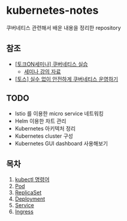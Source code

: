 # kubernetes-notes

쿠버네티스 관련해서 배운 내용을 정리한 repository

## 참조
* [[토크ON세미나] 쿠버네티스 실습](https://www.youtube.com/watch?v=G0-VoHbunks&list=PL9mhQYIlKEhdTu31zyb_QelQMaqFGgASA&index=6&ab_channel=SKplanetTacademySKplanetTacademy)
    * [세미나 강의 자료](https://github.com/subicura/workshop-k8s-basic)
* [[토스] 실수 없이 안전하게 쿠버네티스 운영하기](https://toss.im/slash-21/sessions/1-5)

## TODO
* Istio 를 이용한 micro service 네트워킹
* Helm 이용한 차트 관리
* Kubernetes 아키텍처 정리
* Kubernetes cluster 구성
* Kubernetes GUI dashboard 사용해보기

## 목차

1. [kubectl 명령어](./kubectl/kubectl.md)
2. [Pod](./pod/pod.md)
3. [ReplicaSet](./replicaset/replicaset.md)
4. [Deployment](./deployment/deployment.md)
5. [Service](./service/service.md)
6. [Ingress](./ingress/ingress.md)